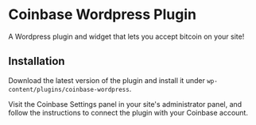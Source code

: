 # Coinbase Wordpress Plugin

A Wordpress plugin and widget that lets you accept bitcoin on your site!

## Installation

Download the latest version of the plugin and install it under `wp-content/plugins/coinbase-wordpress`.

Visit the Coinbase Settings panel in your site's administrator panel, and follow the instructions to connect the plugin with your Coinbase account.
